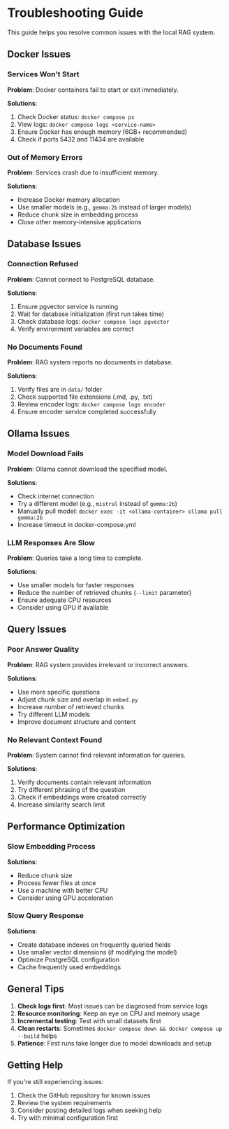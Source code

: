 # Troubleshooting Guide

This guide helps you resolve common issues with the local RAG system.

## Docker Issues

### Services Won't Start

**Problem**: Docker containers fail to start or exit immediately.

**Solutions**:
1. Check Docker status: `docker compose ps`
2. View logs: `docker compose logs <service-name>`
3. Ensure Docker has enough memory (6GB+ recommended)
4. Check if ports 5432 and 11434 are available

### Out of Memory Errors

**Problem**: Services crash due to insufficient memory.

**Solutions**:
- Increase Docker memory allocation
- Use smaller models (e.g., `gemma:2b` instead of larger models)
- Reduce chunk size in embedding process
- Close other memory-intensive applications

## Database Issues

### Connection Refused

**Problem**: Cannot connect to PostgreSQL database.

**Solutions**:
1. Ensure pgvector service is running
2. Wait for database initialization (first run takes time)
3. Check database logs: `docker compose logs pgvector`
4. Verify environment variables are correct

### No Documents Found

**Problem**: RAG system reports no documents in database.

**Solutions**:
1. Verify files are in `data/` folder
2. Check supported file extensions (.md, .py, .txt)
3. Review encoder logs: `docker compose logs encoder`
4. Ensure encoder service completed successfully

## Ollama Issues

### Model Download Fails

**Problem**: Ollama cannot download the specified model.

**Solutions**:
- Check internet connection
- Try a different model (e.g., `mistral` instead of `gemma:2b`)
- Manually pull model: `docker exec -it <ollama-container> ollama pull gemma:2b`
- Increase timeout in docker-compose.yml

### LLM Responses Are Slow

**Problem**: Queries take a long time to complete.

**Solutions**:
- Use smaller models for faster responses
- Reduce the number of retrieved chunks (`--limit` parameter)
- Ensure adequate CPU resources
- Consider using GPU if available

## Query Issues

### Poor Answer Quality

**Problem**: RAG system provides irrelevant or incorrect answers.

**Solutions**:
- Use more specific questions
- Adjust chunk size and overlap in `embed.py`
- Increase number of retrieved chunks
- Try different LLM models
- Improve document structure and content

### No Relevant Context Found

**Problem**: System cannot find relevant information for queries.

**Solutions**:
1. Verify documents contain relevant information
2. Try different phrasing of the question
3. Check if embeddings were created correctly
4. Increase similarity search limit

## Performance Optimization

### Slow Embedding Process

**Solutions**:
- Reduce chunk size
- Process fewer files at once
- Use a machine with better CPU
- Consider using GPU acceleration

### Slow Query Response

**Solutions**:
- Create database indexes on frequently queried fields
- Use smaller vector dimensions (if modifying the model)
- Optimize PostgreSQL configuration
- Cache frequently used embeddings

## General Tips

1. **Check logs first**: Most issues can be diagnosed from service logs
2. **Resource monitoring**: Keep an eye on CPU and memory usage
3. **Incremental testing**: Test with small datasets first
4. **Clean restarts**: Sometimes `docker compose down && docker compose up --build` helps
5. **Patience**: First runs take longer due to model downloads and setup

## Getting Help

If you're still experiencing issues:
1. Check the GitHub repository for known issues
2. Review the system requirements
3. Consider posting detailed logs when seeking help
4. Try with minimal configuration first 